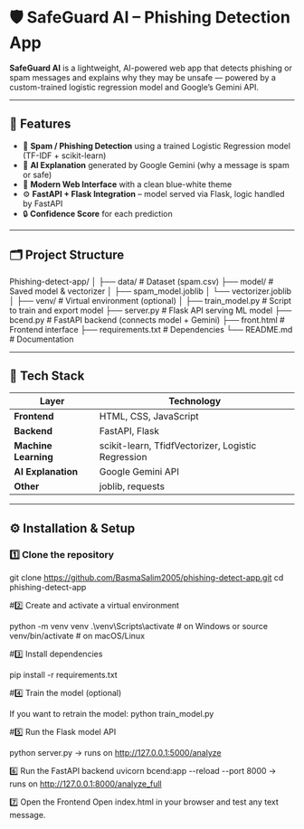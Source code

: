 # 🛡️ SafeGuard AI – Phishing Detection App

**SafeGuard AI** is a lightweight, AI-powered web app that detects phishing or spam messages and explains why they may be unsafe — powered by a custom-trained logistic regression model and Google’s Gemini API.

---

## 🚀 Features

- 🧠 **Spam / Phishing Detection** using a trained Logistic Regression model (TF-IDF + scikit-learn)  
- 🤖 **AI Explanation** generated by Google Gemini (why a message is spam or safe)  
- 💬 **Modern Web Interface** with a clean blue-white theme  
- ⚙️ **FastAPI + Flask Integration** – model served via Flask, logic handled by FastAPI  
- 🔒 **Confidence Score** for each prediction  

---

## 🗂️ Project Structure

Phishing-detect-app/
│
├── data/ # Dataset (spam.csv)
├── model/ # Saved model & vectorizer
│ ├── spam_model.joblib
│ └── vectorizer.joblib
│
├── venv/ # Virtual environment (optional)
│
├── train_model.py # Script to train and export model
├── server.py # Flask API serving ML model
├── bcend.py # FastAPI backend (connects model + Gemini)
├── front.html # Frontend interface
├── requirements.txt # Dependencies
└── README.md # Documentation



---

## 🧩 Tech Stack

| Layer | Technology |
|-------|-------------|
| **Frontend** | HTML, CSS, JavaScript |
| **Backend** | FastAPI, Flask |
| **Machine Learning** | scikit-learn, TfidfVectorizer, Logistic Regression |
| **AI Explanation** | Google Gemini API |
| **Other** | joblib, requests |

---

## ⚙️ Installation & Setup

### 1️⃣ Clone the repository

git clone https://github.com/BasmaSalim2005/phishing-detect-app.git
cd phishing-detect-app

#2️⃣ Create and activate a virtual environment

python -m venv venv
.\venv\Scripts\activate      # on Windows
or
source venv/bin/activate     # on macOS/Linux

#3️⃣ Install dependencies

pip install -r requirements.txt

#4️⃣ Train the model (optional)

If you want to retrain the model:
python train_model.py

#5️⃣ Run the Flask model API

python server.py
→ runs on http://127.0.0.1:5000/analyze

6️⃣ Run the FastAPI backend
uvicorn bcend:app --reload --port 8000
→ runs on http://127.0.0.1:8000/analyze_full

7️⃣ Open the Frontend
Open index.html in your browser and test any text message.

